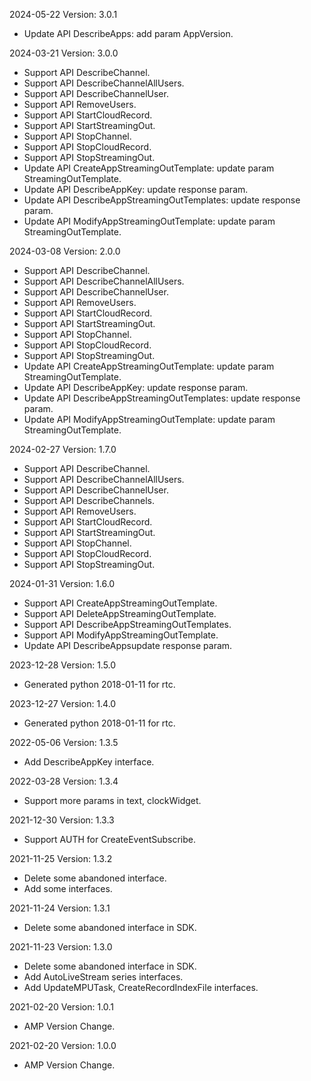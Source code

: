 2024-05-22 Version: 3.0.1
- Update API DescribeApps: add param AppVersion.


2024-03-21 Version: 3.0.0
- Support API DescribeChannel.
- Support API DescribeChannelAllUsers.
- Support API DescribeChannelUser.
- Support API RemoveUsers.
- Support API StartCloudRecord.
- Support API StartStreamingOut.
- Support API StopChannel.
- Support API StopCloudRecord.
- Support API StopStreamingOut.
- Update API CreateAppStreamingOutTemplate: update param StreamingOutTemplate.
- Update API DescribeAppKey: update response param.
- Update API DescribeAppStreamingOutTemplates: update response param.
- Update API ModifyAppStreamingOutTemplate: update param StreamingOutTemplate.


2024-03-08 Version: 2.0.0
- Support API DescribeChannel.
- Support API DescribeChannelAllUsers.
- Support API DescribeChannelUser.
- Support API RemoveUsers.
- Support API StartCloudRecord.
- Support API StartStreamingOut.
- Support API StopChannel.
- Support API StopCloudRecord.
- Support API StopStreamingOut.
- Update API CreateAppStreamingOutTemplate: update param StreamingOutTemplate.
- Update API DescribeAppKey: update response param.
- Update API DescribeAppStreamingOutTemplates: update response param.
- Update API ModifyAppStreamingOutTemplate: update param StreamingOutTemplate.


2024-02-27 Version: 1.7.0
- Support API DescribeChannel.
- Support API DescribeChannelAllUsers.
- Support API DescribeChannelUser.
- Support API DescribeChannels.
- Support API RemoveUsers.
- Support API StartCloudRecord.
- Support API StartStreamingOut.
- Support API StopChannel.
- Support API StopCloudRecord.
- Support API StopStreamingOut.


2024-01-31 Version: 1.6.0
- Support API CreateAppStreamingOutTemplate.
- Support API DeleteAppStreamingOutTemplate.
- Support API DescribeAppStreamingOutTemplates.
- Support API ModifyAppStreamingOutTemplate.
- Update API DescribeAppsupdate response param.


2023-12-28 Version: 1.5.0
- Generated python 2018-01-11 for rtc.

2023-12-27 Version: 1.4.0
- Generated python 2018-01-11 for rtc.

2022-05-06 Version: 1.3.5
- Add DescribeAppKey interface.

2022-03-28 Version: 1.3.4
- Support more params in text, clockWidget.

2021-12-30 Version: 1.3.3
- Support AUTH for CreateEventSubscribe.

2021-11-25 Version: 1.3.2
- Delete some abandoned interface.
- Add some interfaces.

2021-11-24 Version: 1.3.1
- Delete some abandoned interface in SDK.

2021-11-23 Version: 1.3.0
- Delete some abandoned interface in SDK.
- Add AutoLiveStream series interfaces.
- Add UpdateMPUTask, CreateRecordIndexFile interfaces.

2021-02-20 Version: 1.0.1
- AMP Version Change.

2021-02-20 Version: 1.0.0
- AMP Version Change.

